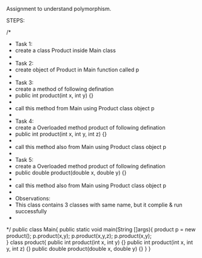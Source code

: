 Assignment to understand polymorphism.

STEPS:

/*
 * Task 1:
 * create a class Product inside Main class
 *
 * Task 2:
 * create object of Product in Main function called p
 *
 * Task 3:
 * create a method of following defination
 * public int product(int x, int y) {}
 *
 * call this method from Main using Product class object p
 *
 * Task 4:
 * create a Overloaded method product of following defination
 * public int product(int x, int y, int z) {}
 *
 * call this method also from Main using Product class object p
 *
 * Task 5:
 * create a Overloaded method product of following defination
 * public double product(double x, double y) {}
 *
 * call this method also from Main using Product class object p
 *
 * Observations:
 * This class contains 3 classes with same name, but it complie & run successfully
 *
 */
 public class Main{
   public static void main(String []args){
      product p = new product();
      p.product(x,y);
      p.product(x,y,z);
      p.product(x,y);      
   }
   class product{
       public int product(int x, int y) {}
       public int product(int x, int y, int z) {}
        public double product(double x, double y) {}
   }
   }

